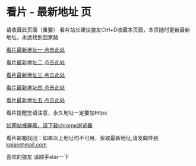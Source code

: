 # 看片 - 最新地址 页

请收藏此页面（重要）
看片站长建议狼友Ctrl+D收藏本页面，本页随时更新最新地址，永远找到回家路

[看片最新地址一 点击此处](https://8xbaaq.com/) 

[看片最新地址二 点击此处](https://8xfajn.com/) 

[看片最新地址三 点击此处](https://8xgaew.com/) 

[看片最新地址四 点击此处](https://8xbuer.com/) 

[看片最新地址五 点击此处](https://8xjaqn.com/) 

看片提醒您请注意，永久地址一定要加https

[如网站被屏蔽，请下载chrome浏览器](https://8xe23.com/chrome_93.0.4577.82.apk) 

看片邮箱找回：如果以上地址均不可用，索取最新地址,请发邮件到 kpian@mail.com

喜欢的狼友 请顺手star一下

